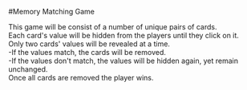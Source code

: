 #Memory Matching Game

This game will be consist of a number of unique pairs of cards.  
Each card's value will be hidden from the players until they click on it.  
Only two cards' values will be revealed at a time.  
    -If the values match, the cards will be removed.  
    -If the values don't match, the values will be hidden again, yet remain unchanged.  
Once all cards are removed the player wins.  
